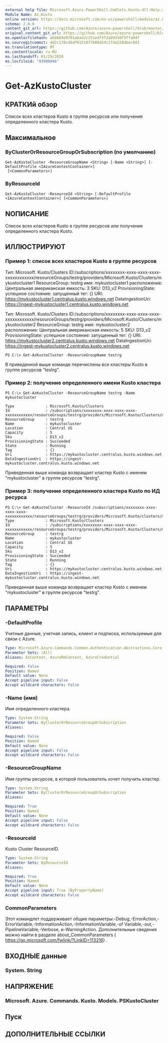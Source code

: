 ```yaml
---
external help file: Microsoft.Azure.PowerShell.Cmdlets.Kusto.dll-Help.xml
Module Name: Az.Kusto
online version: https://docs.microsoft.com/en-us/powershell/module/az.kusto/get-azkustocluster
schema: 2.0.0
content_git_url: https://github.com/Azure/azure-powershell/blob/master/src/Kusto/Kusto/help/Get-AzKustoCluster.md
original_content_git_url: https://github.com/Azure/azure-powershell/blob/master/src/Kusto/Kusto/help/Get-AzKustoCluster.md
ms.openlocfilehash: a68604e9701a6ae2c251edf3f2a0935df5ffa94f
ms.sourcegitcommit: 4d2c178cd6df9151877b08d54c1f4a228dbec9d1
ms.translationtype: MT
ms.contentlocale: ru-RU
ms.lasthandoff: 01/29/2020
ms.locfileid: "93900046"
---
```

# Get-AzKustoCluster

## КРАТКИй обзор
Список всех кластеров Kusto в группе ресурсов или получение определенного кластера Kusto.

## Максимальное

### ByClusterOrResourceGroupOrSubscription (по умолчанию)
```
Get-AzKustoCluster -ResourceGroupName <String> [-Name <String>] [-DefaultProfile <IAzureContextContainer>]
 [<CommonParameters>]
```

### ByResourceId
```
Get-AzKustoCluster -ResourceId <String> [-DefaultProfile <IAzureContextContainer>] [<CommonParameters>]
```

## NОПИСАНИЕ
Список всех кластеров Kusto в группе ресурсов или получение определенного кластера Kusto.

## ИЛЛЮСТРИРУЮТ

### Пример 1: список всех кластеров Kusto в группе ресурсов

Тип: Microsoft. Kusto/Clusters ID:/subscriptions/xxxxxxxx-xxxx-xxxx-xxxx-xxxxxxxxxxxx/resourceGroups/testrg/providers/Microsoft.Kusto/Clusters/mykustocluster1 ResourceGroup: testrg имя: mykustocluster1 расположение: Центральная американская емкость: 3 SKU: D13_v2 ProvisioningState: успешное состояние: запущенный тег: {} URI: https://mykustocluster1.centralus.kusto.windows.net DataIngestionUri: https://ingest-mykustocluster1.centralus.kusto.windows.net

Тип: Microsoft. Kusto/Clusters ID:/subscriptions/xxxxxxxx-xxxx-xxxx-xxxx-xxxxxxxxxxxx/resourceGroups/testrg/providers/Microsoft.Kusto/Clusters/mykustocluster2 ResourceGroup: testrg имя: mykustocluster2 расположение: Центральная американская емкость: 5 SKU: D13_v2 ProvisioningState: успешное состояние: запущенный тег: {} URI: https://mykustocluster2.centralus.kusto.windows.net DataIngestionUri: https://ingest-mykustocluster2.centralus.kusto.windows.net


```
PS C:\> Get-AzKustoCluster -ResourceGroupName testrg
```

В приведенной выше команде перечислены все кластеры Kusto в группе ресурсов "testrg".

### Пример 2: получение определенного имени Kusto кластера

```
PS C:\> Get-AzKustoCluster -ResourceGroupName testrg -Name mykustocluster

Type              : Microsoft.Kusto/Clusters
Id                : /subscriptions/xxxxxxxx-xxxx-xxxx-xxxx-xxxxxxxxxxxx/resourceGroups/testrg/providers/Microsoft.Kusto/Clusters/mykustocluster
ResourceGroup     : testrg
Name              : mykustocluster
Location          : Central US
Capacity          : 5
Sku               : D13_v2
ProvisioningState : Succeeded
State             : Running
Tag               : {}
Uri               : https://mykustocluster.centralus.kusto.windows.net
DataIngestionUri  : https://ingest-mykustocluster.centralus.kusto.windows.net
```

Приведенная выше команда возвращает кластер Kusto с именем "mykustocluster" в группе ресурсов "testrg".

### Пример 3: получение определенного кластера Kusto по ИД ресурса

```
PS C:\> Get-AzKustoCluster -ResourceId /subscriptions/xxxxxxxx-xxxx-xxxx-xxxx-xxxxxxxxxxxx/resourceGroups/testrg/providers/Microsoft.Kusto/clusters/mykustocluster
Type              : Microsoft.Kusto/Clusters
Id                : /subscriptions/xxxxxxxx-xxxx-xxxx-xxxx-xxxxxxxxxxxx/resourceGroups/testrg/providers/Microsoft.Kusto/Clusters/mykustocluster
ResourceGroup     : testrg
Name              : mykustocluster
Location          : Central US
Capacity          : 5
Sku               : D13_v2
ProvisioningState : Succeeded
State             : Running
Tag               : {}
Uri               : https://mykustocluster.centralus.kusto.windows.net
DataIngestionUri  : https://ingest-mykustocluster.centralus.kusto.windows.net
```

Приведенная выше команда возвращает кластер Kusto с именем "mykustocluster" в группе ресурсов "testrg".

## ПАРАМЕТРЫ

### -DefaultProfile
Учетные данные, учетная запись, клиент и подписка, используемые для связи с Azure.

```yaml
Type: Microsoft.Azure.Commands.Common.Authentication.Abstractions.Core.IAzureContextContainer
Parameter Sets: (All)
Aliases: AzContext, AzureRmContext, AzureCredential

Required: False
Position: Named
Default value: None
Accept pipeline input: False
Accept wildcard characters: False
```

### -Name (имя)
Имя определенного кластера.

```yaml
Type: System.String
Parameter Sets: ByClusterOrResourceGroupOrSubscription
Aliases:

Required: False
Position: Named
Default value: None
Accept pipeline input: False
Accept wildcard characters: False
```

### -ResourceGroupName
Имя группы ресурсов, в которой пользователь хочет получить кластер.

```yaml
Type: System.String
Parameter Sets: ByClusterOrResourceGroupOrSubscription
Aliases:

Required: True
Position: Named
Default value: None
Accept pipeline input: False
Accept wildcard characters: False
```

### -ResourceId
Kusto Cluster ResourceID.

```yaml
Type: System.String
Parameter Sets: ByResourceId
Aliases:

Required: True
Position: Named
Default value: None
Accept pipeline input: True (ByPropertyName)
Accept wildcard characters: False
```

### CommonParameters
Этот командлет поддерживает общие параметры:-Debug,-ErrorAction,-ErrorVariable,-InformationAction,-InformationVariable,-of Variable,-out,-PipelineVariable,-Verbose, и-WarningAction. Дополнительные сведения можно найти в разделе about_CommonParameters ( https://go.microsoft.com/fwlink/?LinkID=113216) .

## ВХОДНЫЕ данные

### System. String

## НАПРЯЖЕНИЕ

### Microsoft. Azure. Commands. Kusto. Models. PSKustoCluster

## Пуск

## ДОПОЛНИТЕЛЬНЫЕ ССЫЛКИ
